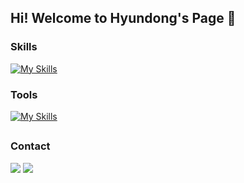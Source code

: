 ## Hi! Welcome to Hyundong's Page 👋

### Skills
[![My Skills](https://skillicons.dev/icons?i=c,py,html,css,java,spring,mysql,linux)](https://skillicons.dev)

### Tools
[![My Skills](https://skillicons.dev/icons?i=vscode,idea,vim,neovim)](https://skillicons.dev)

<h2></h2>

### Contact
<a href="mailto:lhd04ss@naver.com"><img src="https://img.shields.io/badge/naver-03C75A?style=for-the-badge&logo=naver&logoColor=white&link==mailto:lhd04ssl@naver.com"></a>
<a href="mailto:hyundongl@icloud.com"><img src="https://img.shields.io/badge/icloud-3693F3?style=for-the-badge&logo=icloud&logoColor=white&link==mailto:hyundongl@icloud.com"></a>
